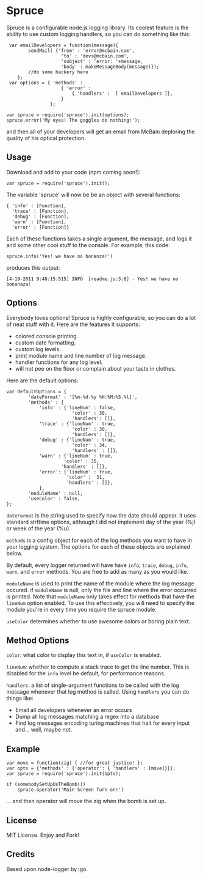 Spruce
===========

Spruce is a configurable node.js logging library. Its coolest feature is the ability to use custom logging handlers, so you can do something like this:

     var emailDevelopers = function(message){
            sendMail( {'from' : 'error@mcbain.com',
                        'to' : 'devs@mcbain.com',
                        'subject' : 'error: '+message,
                        'body' : makeMessageBody(message)});
            //do some hackery here
        };
     var options = { 'methods' :
                        { 'error' : 
                            { 'handlers' :  [ emailDevelopers ]},
                        }
                    }; 

    var spruce = require('spruce').init(options);
    spruce.error('My eyes! The goggles do nothing!');

and then all of your developers will get an email from McBain deploring the quality of his optical protection. 

Usage
-----
Download and add to your code (npm coming soon!):

    var spruce = require('spruce').init();

The variable 'spruce' will now be be an object with several functions: 

    { 'info' : [Function],
      'trace' : [Function],
      'debug' : [Function],
      'warn' : [Function],
      'error' : [Function]}

 Each of these functions takes a single argument, the message, and logs it and some other cool stuff to the console. For example, this code:

    spruce.info('Yes! we have no bonanza!')

produces this output:

    [4-19-2011 9:48:15.515] INFO  [readme.js:3:8] - Yes! we have no bonanaza!
Options 
-------
Everybody loves options! Spruce is highly configurable, so you can do a lot of neat stuff with it.  Here are the features it supports:

 - colored console printing.
 - custom date formatting.
 - custom log levels.
 - print module name and line number of log message.
 - handler functions for any log level.
 - will not pee on the floor or complain about your taste in clothes.

Here are the default options:

    var defaultOptions = {
            'dateFormat' : '[%m-%d-%y %H:%M:%S.%l]',
            'methods' : {
                'info' : {'lineNum' : false,
                            'color' : 30,
                            'handlers': []},
                'trace' : {'lineNum' : true,
                            'color' : 30,
                            'handlers': []},
                'debug' : {'lineNum' : true,
                            'color' : 34,
                            'handlers' : []},
                'warn' : {'lineNum' : true,
                         'color' : 35,
                        'handlers' : []},
                'error': {'lineNum' : true,
                          'color' :  31,
                          'handlers' : []},
                },
            'moduleName' : null,
            'useColor' : false,
    };


`dateFormat` is the string used to specify how the date should appear. it uses standard strftime
options, although I did not implement day of the year (%j) or week of the year (%u).  

`methods` is a config object for each of the  log methods you want to have in your logging system. The options for each of these objects are explained below.

By default, every logger returned will have have `info`, `trace`, `debug`, `info`, `warn`, and `error` methods. You are free to add as many as you would like. 

`moduleName` is used to print the name of the module where the log message occured. if `moduleName` is null, only the file and line where the error occurred is printed. Note that `moduleName`  only takes effect for methods that have the `lineNum` option enabled. To use this effectively, you will need to specify the module you're in every time you require the spruce module.

`useColor` determines whether to use awesome colors or boring plain text.

Method Options
----- 
`color`: what color to display this text in, if `useColor` is enabled.

`lineNum`: whether to compute a stack trace to get the line number. This is disabled for the `info` level be default, for performance reasons.

`handlers`: a list of single-argument functions to be called with the log message whenever that log method is called.  Using `handlers` you can do things like:

- Email all developers whenever an error occurs
- Dump all log messages matching a regex into a database
- Find log messages encoding turing machines that halt for every input and... well, maybe not.

Example
------
    var move = function(zig) { //for great justice! }; 
    var opts = {'methods' : {'operator': { 'handlers' : [move]}}}; 
    var spruce = require('spruce').init(opts);

    if (somebodySetUpUsTheBomb())
        spruce.operator('Main Screen Turn on!')

... and then operator will move the zig when the bomb is set up. 
 
License
-------
MIT License. Enjoy and Fork!

Credits
--------
Based upon node-logger by igo. 
